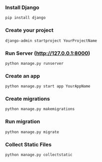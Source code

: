 ### Install Django

```
pip install django
```

### Create your project

```
django-admin startproject YourProjectName
```

### Run Server (http://127.0.0.1:8000)

```
python manage.py runserver
```

### Create an app
```
python manage.py start app YourAppName
```

### Create migrations
```
python manage.py makemigrations
```

### Run migration
```
python manage.py migrate
```

### Collect Static Files
```
python manage.py collectstatic
```